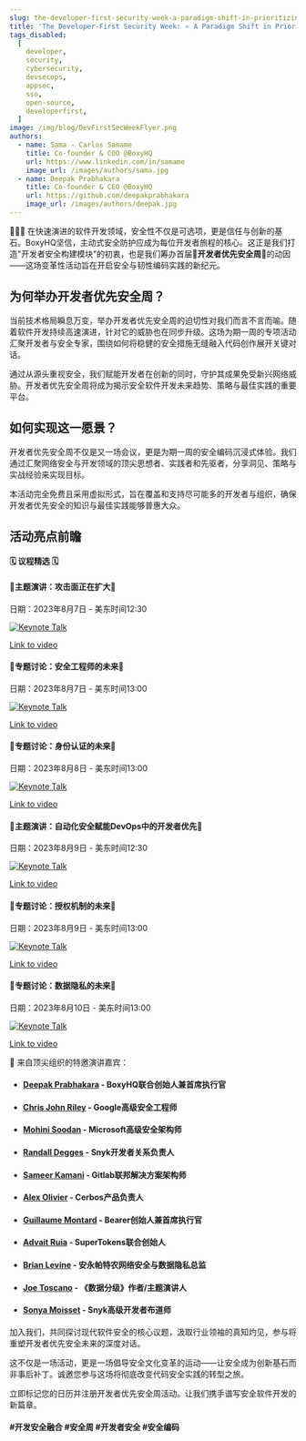 ```yaml
---
slug: the-developer-first-security-week-a-paradigm-shift-in-prioritizing-code-security
title: 'The Developer-First Security Week: ⭐ A Paradigm Shift in Prioritizing Code Security'
tags_disabled:
  [
    developer,
    security,
    cybersecurity,
    devsecops,
    appsec,
    sso,
    open-source,
    developerfirst,
  ]
image: /img/blog/DevFirstSecWeekFlyer.png
authors:
  - name: Sama - Carlos Samame
    title: Co-founder & COO @BoxyHQ
    url: https://www.linkedin.com/in/samame
    image_url: /images/authors/sama.jpg
  - name: Deepak Prabhakara
    title: Co-founder & CEO @BoxyHQ
    url: https://github.com/deepakprabhakara
    image_url: /images/authors/deepak.jpg
---
```


👩🏼‍💻 在快速演进的软件开发领域，安全性不仅是可选项，更是信任与创新的基石。BoxyHQ坚信，主动式安全防护应成为每位开发者旅程的核心。这正是我们打造"开发者安全构建模块"的初衷，也是我们筹办首届🌟**开发者优先安全周**🌟的动因——这场变革性活动旨在开启安全与韧性编码实践的新纪元。

## 为何举办开发者优先安全周？

当前技术格局瞬息万变，举办开发者优先安全周的迫切性对我们而言不言而喻。随着软件开发持续高速演进，针对它的威胁也在同步升级。这场为期一周的专项活动汇聚开发者与安全专家，围绕如何将稳健的安全措施无缝融入代码创作展开关键对话。

通过从源头重视安全，我们赋能开发者在创新的同时，守护其成果免受新兴网络威胁。开发者优先安全周将成为揭示安全软件开发未来趋势、策略与最佳实践的重要平台。

## 如何实现这一愿景？

开发者优先安全周不仅是又一场会议，更是为期一周的安全编码沉浸式体验。我们通过汇聚网络安全与开发领域的顶尖思想者、实践者和先驱者，分享洞见、策略与实战经验来实现目标。

本活动完全免费且采用虚拟形式，旨在覆盖和支持尽可能多的开发者与组织，确保开发者优先安全的知识与最佳实践能够普惠大众。

## 活动亮点前瞻

#### 🗓️ 议程精选 🗓️

#### 🚨主题演讲：攻击面正在扩大🚨

日期：2023年8月7日 - 美东时间12:30

<a href="https://www.youtube.com/watch?v=qVECqnuw1H8">

![Keynote Talk](/img/blog/speaker-card-sonya-moisett.png)

<p style={{ textAlign: "center" }}>Link to video</p>
</a>

#### 🚨专题讨论：安全工程师的未来🚨

日期：2023年8月7日 - 美东时间13:00

<a href="https://www.youtube.com/watch?v=PGmJyMJAKl0">

![Keynote Talk](/img/blog/the-future-of-security-engineers.png)

<p style={{ textAlign: "center" }}>Link to video</p>
</a>

#### 🚨专题讨论：身份认证的未来🚨

日期：2023年8月8日 - 美东时间13:00

<a href="https://www.youtube.com/watch?v=SKBhCe_V27g">

![Keynote Talk](/img/blog/the-future-of-authentication.png)

<p style={{ textAlign: "center" }}>Link to video</p>
</a>

#### 🚨主题演讲：自动化安全赋能DevOps中的开发者优先🚨

日期：2023年8月9日 - 美东时间12:30

<a href="https://www.youtube.com/watch?v=iyxvBcm86OY">

![Keynote Talk](/img/blog/speaker-card-mohini-soodan-keynote.png)

<p style={{ textAlign: "center" }}>Link to video</p>
</a>

#### 🚨专题讨论：授权机制的未来🚨

日期：2023年8月9日 - 美东时间13:00

<a href="https://www.youtube.com/watch?v=l1EFMYrIfUk">

![Keynote Talk](/img/blog/the-future-of-authorization.png)

<p style={{ textAlign: "center" }}>Link to video</p>
</a>

#### 🚨专题讨论：数据隐私的未来🚨

日期：2023年8月10日 - 美东时间13:00

<a href="https://www.youtube.com/watch?v=4_NitExfFvs">

![Keynote Talk](/img/blog/the-future-of-data-privacy.png)

<p style={{ textAlign: "center" }}>Link to video</p>
</a>

🌟 来自顶尖组织的特邀演讲嘉宾：

- #### [Deepak Prabhakara](https://www.linkedin.com/in/deepakp/m) - BoxyHQ联合创始人兼首席执行官

- #### [Chris John Riley](https://www.linkedin.com/in/chrisjohnriley/) - Google高级安全工程师

- #### [Mohini Soodan](https://www.linkedin.com/in/mohini-soodan-47604958/) - Microsoft高级安全架构师

- #### [Randall Degges](https://www.linkedin.com/in/rdegges/) - Snyk开发者关系负责人

- #### [Sameer Kamani](https://about.gitlab.com/) - Gitlab联邦解决方案架构师

- #### [Alex Olivier](https://www.linkedin.com/in/alexolivier/) - Cerbos产品负责人

- #### [Guillaume Montard](https://www.linkedin.com/in/guillaumemontard/) - Bearer创始人兼首席执行官

- #### [Advait Ruia](https://www.linkedin.com/in/advait-ruia-2aa52a85/) - SuperTokens联合创始人

- #### [Brian Levine](https://www.linkedin.com/in/brian-levine-cyberlaw/) - 安永帕特农网络安全与数据隐私总监

- #### [Joe Toscano](https://www.linkedin.com/in/realjoet/) - 《数据分级》作者/主题演讲人

- #### [Sonya Moisset](https://www.linkedin.com/in/sonyamoisset/) - Snyk高级开发者布道师

加入我们，共同探讨现代软件安全的核心议题，汲取行业领袖的真知灼见，参与将重塑开发者优先安全未来的深度对话。

这不仅是一场活动，更是一场倡导安全文化变革的运动——让安全成为创新基石而非事后补丁。诚邀您参与这场将彻底改变代码安全实践的转型之旅。

立即标记您的日历并注册开发者优先安全周活动。让我们携手谱写安全软件开发的新篇章。

#### #开发安全融合 #安全周 #开发者安全 #安全编码